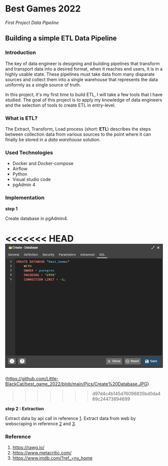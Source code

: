 
# Best Games 2022

*First Project Data Pipeline*

## Building a simple ETL Data Pipeline 

### Introduction 

The key of data engineer is designing and building pipelines that transform and transport data into a desired format, when it reaches end users, it is in a highly usable state. These pipelines must take data from many disparate sources and collect them into a single warehouse that represents the data uniformly as a single source of truth. 

In this project, it's my first time to build ETL, I will take a few tools that I have studied. The goal of this project is to apply my knowledge of data engineers and the selection of tools to create ETL in entry-level.

### What is ETL?

The Extract, Transform, Load process (short: **ETL**) describes the steps between collection data from various sources to the point where it can finally be stored in a *data warehouse* solution.

### Used Technologies
- Docker and Docker-compose
- Airflow
- Python
- Visual studio code 
- pgAdmin 4

### Implementation
**step 1**

Create database in pgAdmin4.

<<<<<<< HEAD
![Create database](https://github.com/Little-BlackCat/best_game_2022/blob/main/Pics/Create%20Database.JPG)
=======
(https://github.com/Little-BlackCat/best_game_2022/blob/main/Pics/Create%20Database.JPG)
>>>>>>> d97d4c4b145d76098835bd0da489c24473894699

**step 2 : Extraction**

Extract data by api call in reference [1](https://rawg.io/). Extract data from web by webscraping in reference [2](https://www.metacritic.com/) and [3](https://www.imdb.com/?ref_=nv_home). 

### Reference
1. <https://rawg.io/>
2. <https://www.metacritic.com/>
3. <https://www.imdb.com/?ref_=nv_home>

